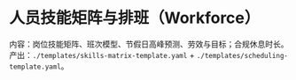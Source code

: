 # 人员技能矩阵与排班（Workforce）

内容：岗位技能矩阵、班次模型、节假日高峰预测、劳效与目标；合规休息时长。
产出：`./templates/skills-matrix-template.yaml` + `./templates/scheduling-template.yaml`。
